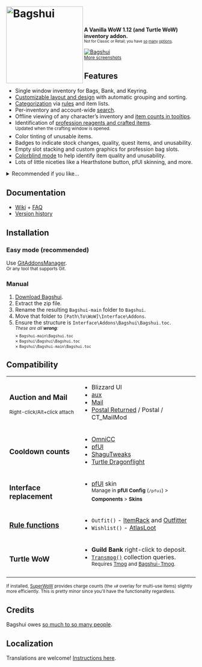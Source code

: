 <h1>
<img src="Images/Logo.svg" width="204" align="left" alt="Bagshui">
<div width="100%">&nbsp;</div>
</h1>

**A Vanilla WoW 1.12 (and Turtle WoW) inventory addon.**<br><sup><small>Not for Classic or Retail; you have [so](https://www.curseforge.com/wow/addons/better-bags) [many](https://www.curseforge.com/wow/addons/ark-inventory) [options](https://www.curseforge.com/wow/search?class=addons&categories=bags-inventory&sortBy=popularity).</small></sup>

[![Bagshui](https://github.com/veechs/Bagshui/wiki/images/Bagshui_Thumb.png)](https://github.com/veechs/Bagshui/wiki/Screenshots)  
<sup>[More screenshots](https://github.com/veechs/Bagshui/wiki/Screenshots)</sup>

## Features

* Single window inventory for Bags, Bank, and Keyring.
* [Customizable layout and design](https://github.com/veechs/Bagshui/wiki/Profiles) with automatic grouping and sorting.
* [Categorization](https://github.com/veechs/Bagshui/wiki/Categories) via [rules](https://github.com/veechs/Bagshui/wiki/Rules) and item lists.
* Per-inventory and account-wide [search](https://github.com/veechs/Bagshui/wiki/Searching).
* Offline viewing of any character’s inventory and [item counts in tooltips](https://github.com/veechs/Bagshui/wiki/Item-Information#info-tooltip).
* Identification of [profession reagents and crafted items](https://github.com/veechs/Bagshui/wiki/Professions).<br><sup>Updated when the crafting window is opened.</sup>
* Color tinting of unusable items.
* Badges to indicate stock changes, quality, quest items, and unusability.
* Empty slot stacking and custom graphics for profession bag slots.
* [Colorblind mode](https://github.com/veechs/Bagshui/wiki/Accessibility#colorblind-mode) to help identify item quality and unusability.
* Lots of little niceties like a Hearthstone button, pfUI skinning, and more.

<details>

<summary>Recommended if you like…</summary>

AdiBags, ArkInventory, Baganator, Baggins, BetterBags, EngInventory/EngBags, TBag.  
And with “[OneBagshui](https://github.com/veechs/Bagshui/wiki/FAQ#how-do-i-switch-to-the-onebag-style-layout)”: Bagnon, Combuctor, Inventorian, LiteBag, OneBag3, SUCC-bag.

</details>

## Documentation

* [Wiki](https://github.com/veechs/Bagshui/wiki) + [FAQ](https://github.com/veechs/Bagshui/wiki/FAQ)
* [Version history](Changelog.md)

## Installation

### Easy mode (recommended)

Use [GitAddonsManager](https://woblight.gitlab.io/overview/gitaddonsmanager/).  
<sup>Or any tool that supports Git.</sup>

### Manual

1. [Download Bagshui](https://github.com/veechs/Bagshui/archive/refs/heads/main.zip).
2. Extract the zip file.
3. Rename the resulting `Bagshui-main` folder to `Bagshui`.
4. Move that folder to `[Path\To\WoW]\Interface\Addons`.
5. Ensure the structure is `Interface\Addons\Bagshui\Bagshui.toc`.  
   <sup>*These are all **wrong**:*  
    × `Bagshui-main\Bagshui.toc`  
    × `Bagshui\Bagshui\Bagshui.toc`  
	 × `Bagshui\Bagshui-main\Bagshui.toc`
   </sup>


## Compatibility

<table>

<tr>
<td>

### Auction and Mail
<sup>Right-click/Alt+click attach</sup>

</td>
<td>

* Blizzard UI
* [aux](https://github.com/gwetchen/aux-addon)
* [Mail](https://github.com/EinBaum/Mail)
* [Postal Returned](https://github.com/veechs/Postal-Returned) / Postal / CT_MailMod

</td>
</tr>


<tr>
<td>

### Cooldown counts

</td>
<td>

* [OmniCC](https://github.com/Otari98/OmniCC)
* [pfUI](https://shagu.org/pfUI/)
* [ShaguTweaks](https://shagu.org/ShaguTweaks/)
* [Turtle Dragonflight](https://github.com/TheLinuxITGuy/Turtle-Dragonflight)

</td>
</tr>


<tr>
<td>

### Interface replacement

</td>
<td>

* [pfUI](https://shagu.org/pfUI/) skin  
<sup>Manage in **pfUI Config** (`/pfui`) > **Components** > **Skins**</sup>

</td>
</tr>


<tr>
<td>

### [Rule functions](https://github.com/veechs/Bagshui/wiki/Rules#available-rule-functions)

</td>
<td>

* `Outfit()` - [ItemRack](https://turtle-wow.fandom.com/wiki/ItemRack) and [Outfitter](https://github.com/pepopo978/Outfitter)
* `Wishlist()` - [AtlasLoot](https://turtle-wow.fandom.com/wiki/AtlasLoot)

</td>
</tr>


<tr>
<td>

### Turtle WoW

</td>
<td>

* **Guild Bank** right-click to deposit.
* [`Transmog()`](https://github.com/veechs/Bagshui/wiki/Rules#available-rule-functions) collection queries.<br><sup>Requires [Tmog](https://github.com/Otari98/Tmog) and [Bagshui-Tmog](https://github.com/veechs/Bagshui-Tmog).

</td>
</tr>

</table>

<sup>If installed, [SuperWoW](https://github.com/balakethelock/SuperWoW) provides charge counts (the `x#` overlay for multi-use items) slightly more efficiently. This is pretty minor since you'll have the functionality regardless.</sup>


## Credits

Bagshui owes [so much to so many people](Credits.md).

## Localization

Translations are welcome! [Instructions here](Localization/Readme.md).

